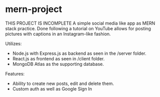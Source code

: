# mern-project

THIS PROJECT IS INCOMPLETE
A simple social media like app as MERN stack practice. Done following a tutorial on YouTube allows for posting pictures with captions in an Instagram-like fashion.

Utilizes:
* Node.js with Express.js as backend as seen in the /server folder.
* React.js as frontend as seen in /client folder.
* MongoDB Atlas as the supporting database.

Features:
* Ability to create new posts, edit and delete them.
* Custom auth as well as Google Sign In
